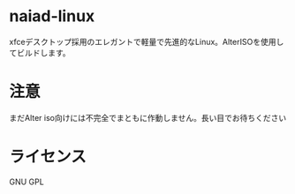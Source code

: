 # naiad-linux
xfceデスクトップ採用のエレガントで軽量で先進的なLinux。AlterISOを使用してビルドします。

# 注意
まだAlter iso向けには不完全でまともに作動しません。長い目でお待ちください

# ライセンス
GNU GPL 

